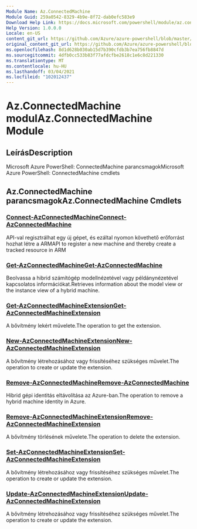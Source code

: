 ```yaml
---
Module Name: Az.ConnectedMachine
Module Guid: 259a0542-8329-4b9e-8f72-dab0efc583e9
Download Help Link: https://docs.microsoft.com/powershell/module/az.connectedmachine
Help Version: 1.0.0.0
Locale: en-US
content_git_url: https://github.com/Azure/azure-powershell/blob/master/src/ConnectedMachine/help/Az.ConnectedMachine.md
original_content_git_url: https://github.com/Azure/azure-powershell/blob/master/src/ConnectedMachine/help/Az.ConnectedMachine.md
ms.openlocfilehash: 8d1d628b030ab15d7b390cfdb3b7ea756fb8847d
ms.sourcegitcommit: 4dfb0cc533b83f77afdcfbe2618c1e6c8d221330
ms.translationtype: MT
ms.contentlocale: hu-HU
ms.lasthandoff: 03/04/2021
ms.locfileid: "102012437"
---
```

# <span data-ttu-id="1b515-101">Az.ConnectedMachine modul</span><span class="sxs-lookup"><span data-stu-id="1b515-101">Az.ConnectedMachine Module</span></span>
## <span data-ttu-id="1b515-102">Leírás</span><span class="sxs-lookup"><span data-stu-id="1b515-102">Description</span></span>
<span data-ttu-id="1b515-103">Microsoft Azure PowerShell: ConnectedMachine parancsmagok</span><span class="sxs-lookup"><span data-stu-id="1b515-103">Microsoft Azure PowerShell: ConnectedMachine cmdlets</span></span>

## <span data-ttu-id="1b515-104">Az.ConnectedMachine parancsmagok</span><span class="sxs-lookup"><span data-stu-id="1b515-104">Az.ConnectedMachine Cmdlets</span></span>
### [<span data-ttu-id="1b515-105">Connect-AzConnectedMachine</span><span class="sxs-lookup"><span data-stu-id="1b515-105">Connect-AzConnectedMachine</span></span>](Connect-AzConnectedMachine.md)
<span data-ttu-id="1b515-106">API-val regisztrálhat egy új gépet, és ezáltal nyomon követhető erőforrást hozhat létre a ARM</span><span class="sxs-lookup"><span data-stu-id="1b515-106">API to register a new machine and thereby create a tracked resource in ARM</span></span>

### [<span data-ttu-id="1b515-107">Get-AzConnectedMachine</span><span class="sxs-lookup"><span data-stu-id="1b515-107">Get-AzConnectedMachine</span></span>](Get-AzConnectedMachine.md)
<span data-ttu-id="1b515-108">Beolvassa a hibrid számítógép modellnézetével vagy példánynézetével kapcsolatos információkat.</span><span class="sxs-lookup"><span data-stu-id="1b515-108">Retrieves information about the model view or the instance view of a hybrid machine.</span></span>

### [<span data-ttu-id="1b515-109">Get-AzConnectedMachineExtension</span><span class="sxs-lookup"><span data-stu-id="1b515-109">Get-AzConnectedMachineExtension</span></span>](Get-AzConnectedMachineExtension.md)
<span data-ttu-id="1b515-110">A bővítmény lekért művelete.</span><span class="sxs-lookup"><span data-stu-id="1b515-110">The operation to get the extension.</span></span>

### [<span data-ttu-id="1b515-111">New-AzConnectedMachineExtension</span><span class="sxs-lookup"><span data-stu-id="1b515-111">New-AzConnectedMachineExtension</span></span>](New-AzConnectedMachineExtension.md)
<span data-ttu-id="1b515-112">A bővítmény létrehozásához vagy frissítéséhez szükséges művelet.</span><span class="sxs-lookup"><span data-stu-id="1b515-112">The operation to create or update the extension.</span></span>

### [<span data-ttu-id="1b515-113">Remove-AzConnectedMachine</span><span class="sxs-lookup"><span data-stu-id="1b515-113">Remove-AzConnectedMachine</span></span>](Remove-AzConnectedMachine.md)
<span data-ttu-id="1b515-114">Hibrid gépi identitás eltávolítása az Azure-ban.</span><span class="sxs-lookup"><span data-stu-id="1b515-114">The operation to remove a hybrid machine identity in Azure.</span></span>

### [<span data-ttu-id="1b515-115">Remove-AzConnectedMachineExtension</span><span class="sxs-lookup"><span data-stu-id="1b515-115">Remove-AzConnectedMachineExtension</span></span>](Remove-AzConnectedMachineExtension.md)
<span data-ttu-id="1b515-116">A bővítmény törlésének művelete.</span><span class="sxs-lookup"><span data-stu-id="1b515-116">The operation to delete the extension.</span></span>

### [<span data-ttu-id="1b515-117">Set-AzConnectedMachineExtension</span><span class="sxs-lookup"><span data-stu-id="1b515-117">Set-AzConnectedMachineExtension</span></span>](Set-AzConnectedMachineExtension.md)
<span data-ttu-id="1b515-118">A bővítmény létrehozásához vagy frissítéséhez szükséges művelet.</span><span class="sxs-lookup"><span data-stu-id="1b515-118">The operation to create or update the extension.</span></span>

### [<span data-ttu-id="1b515-119">Update-AzConnectedMachineExtension</span><span class="sxs-lookup"><span data-stu-id="1b515-119">Update-AzConnectedMachineExtension</span></span>](Update-AzConnectedMachineExtension.md)
<span data-ttu-id="1b515-120">A bővítmény létrehozásához vagy frissítéséhez szükséges művelet.</span><span class="sxs-lookup"><span data-stu-id="1b515-120">The operation to create or update the extension.</span></span>

